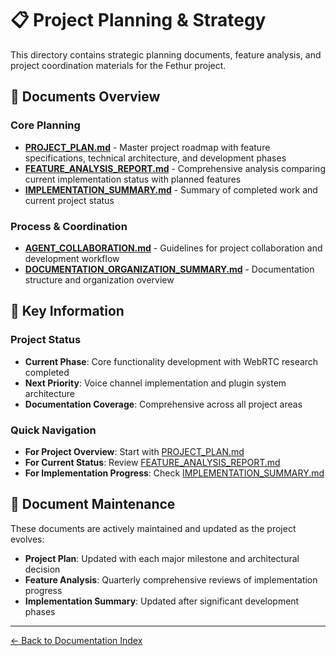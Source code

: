 # 📋 Project Planning & Strategy

This directory contains strategic planning documents, feature analysis, and project coordination materials for the Fethur project.

## 📑 Documents Overview

### Core Planning
- **[PROJECT_PLAN.md](./PROJECT_PLAN.md)** - Master project roadmap with feature specifications, technical architecture, and development phases
- **[FEATURE_ANALYSIS_REPORT.md](./FEATURE_ANALYSIS_REPORT.md)** - Comprehensive analysis comparing current implementation status with planned features
- **[IMPLEMENTATION_SUMMARY.md](./IMPLEMENTATION_SUMMARY.md)** - Summary of completed work and current project status

### Process & Coordination
- **[AGENT_COLLABORATION.md](./AGENT_COLLABORATION.md)** - Guidelines for project collaboration and development workflow
- **[DOCUMENTATION_ORGANIZATION_SUMMARY.md](./DOCUMENTATION_ORGANIZATION_SUMMARY.md)** - Documentation structure and organization overview

## 🎯 Key Information

### Project Status
- **Current Phase**: Core functionality development with WebRTC research completed
- **Next Priority**: Voice channel implementation and plugin system architecture
- **Documentation Coverage**: Comprehensive across all project areas

### Quick Navigation
- **For Project Overview**: Start with [PROJECT_PLAN.md](./PROJECT_PLAN.md)
- **For Current Status**: Review [FEATURE_ANALYSIS_REPORT.md](./FEATURE_ANALYSIS_REPORT.md)
- **For Implementation Progress**: Check [IMPLEMENTATION_SUMMARY.md](./IMPLEMENTATION_SUMMARY.md)

## 🔄 Document Maintenance

These documents are actively maintained and updated as the project evolves:
- **Project Plan**: Updated with each major milestone and architectural decision
- **Feature Analysis**: Quarterly comprehensive reviews of implementation progress
- **Implementation Summary**: Updated after significant development phases

---

[← Back to Documentation Index](../README.md)